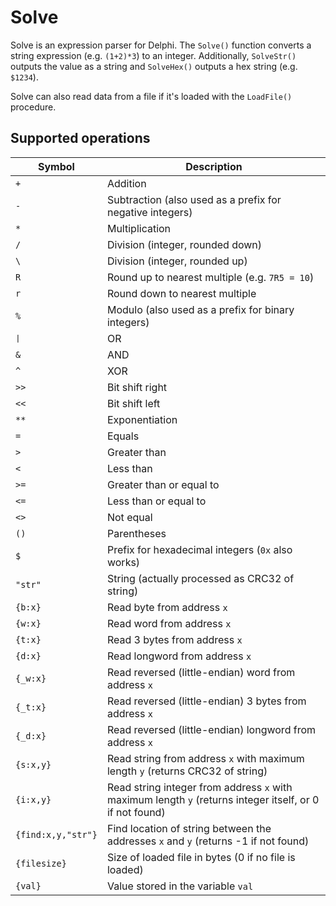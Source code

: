 # Solve

Solve is an expression parser for Delphi. The ```Solve()``` function converts a string expression (e.g. ```(1+2)*3```) to an integer. Additionally, ```SolveStr()``` outputs the value as a string and ```SolveHex()``` outputs a hex string (e.g. ```$1234```).

Solve can also read data from a file if it's loaded with the ```LoadFile()``` procedure.

## Supported operations

Symbol | Description
--- | ---
```+``` | Addition
```-``` | Subtraction (also used as a prefix for negative integers)
```*``` | Multiplication
```/``` | Division (integer, rounded down)
```\``` | Division (integer, rounded up)
```R``` | Round up to nearest multiple (e.g. ```7R5 = 10```)
```r``` | Round down to nearest multiple
```%``` | Modulo (also used as a prefix for binary integers)
<tt>&vert;</tt> | OR
```&``` | AND
```^``` | XOR
```>>``` | Bit shift right
```<<``` | Bit shift left
```**``` | Exponentiation
```=``` | Equals
```>``` | Greater than
```<``` | Less than
```>=``` | Greater than or equal to
```<=``` | Less than or equal to
```<>``` | Not equal
```()``` | Parentheses
```$``` | Prefix for hexadecimal integers (```0x``` also works)
```"str"``` | String (actually processed as CRC32 of string)
```{b:x}``` | Read byte from address ```x```
```{w:x}``` | Read word from address ```x```
```{t:x}``` | Read 3 bytes from address ```x```
```{d:x}``` | Read longword from address ```x```
```{_w:x}``` | Read reversed (little-endian) word from address ```x```
```{_t:x}``` | Read reversed (little-endian) 3 bytes from address ```x```
```{_d:x}``` | Read reversed (little-endian) longword from address ```x```
```{s:x,y}``` | Read string from address ```x``` with maximum length ```y``` (returns CRC32 of string)
```{i:x,y}``` | Read string integer from address ```x``` with maximum length ```y``` (returns integer itself, or 0 if not found)
```{find:x,y,"str"}``` | Find location of string between the addresses ```x``` and ```y``` (returns -1 if not found)
```{filesize}``` | Size of loaded file in bytes (0 if no file is loaded)
```{val}``` | Value stored in the variable ```val```
